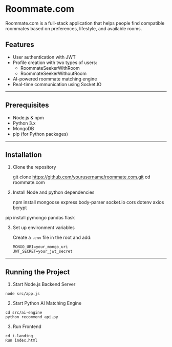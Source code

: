 # Roommate.com

Roommate.com is a full-stack application that helps people find compatible roommates based on preferences, lifestyle, and available rooms.

## Features
- User authentication with JWT
- Profile creation with two types of users:
  - RoommateSeekerWithRoom
  - RoommateSeekerWithoutRoom
- AI-powered roommate matching engine
- Real-time communication using Socket.IO

---

## Prerequisites

- Node.js & npm
- Python 3.x
- MongoDB
- pip (for Python packages)

---

## Installation

1. Clone the repository

   git clone https://github.com/yourusername/roommate.com.git
   cd roommate.com
  

2. Install Node and python dependencies
   
   npm install mongoose express body-parser socket.io cors dotenv axios bcrypt

pip install pymongo pandas flask
   

3. Set up environment variables

   Create a `.env` file in the root and add:
   ```
   MONGO_URI=your_mongo_uri
   JWT_SECRET=your_jwt_secret
   ```

---

## Running the Project

1. Start Node.js Backend Server
```
node src/app.js
```

2. Start Python AI Matching Engine
```
cd src/ai-engine
python recommend_api.py
```

 3. Run Frontend
```
cd i-landing
Run index.html
```


